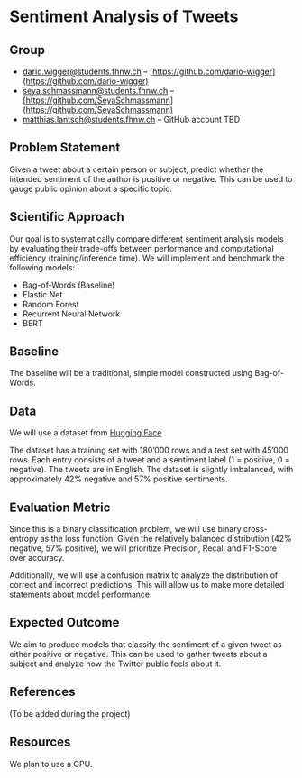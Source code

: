 # Sentiment Analysis of Tweets

## Group

- <dario.wigger@students.fhnw.ch> – [https://github.com/dario-wigger](https://github.com/dario-wigger)  
- <seya.schmassmann@students.fhnw.ch> – [https://github.com/SeyaSchmassmann](https://github.com/SeyaSchmassmann)  
- <matthias.lantsch@students.fhnw.ch> – GitHub account TBD

## Problem Statement

Given a tweet about a certain person or subject, predict whether the intended sentiment of the author is positive or negative. This can be used to gauge public opinion about a specific topic.

## Scientific Approach

Our goal is to systematically compare different sentiment analysis models by evaluating their trade-offs between performance and computational efficiency (training/inference time). We will implement and benchmark the following models:

- Bag-of-Words (Baseline)
- Elastic Net
- Random Forest
- Recurrent Neural Network
- BERT

## Baseline

The baseline will be a traditional, simple model constructed using Bag-of-Words.

## Data

We will use a dataset from [Hugging Face](https://huggingface.co/datasets/gxb912/large-twitter-tweets-sentiment)

The dataset has a training set with 180’000 rows and a test set with 45’000 rows. Each entry consists of a tweet and a sentiment label (1 = positive, 0 = negative). The tweets are in English. The dataset is slightly imbalanced, with approximately 42% negative and 57% positive sentiments.

## Evaluation Metric

Since this is a binary classification problem, we will use binary cross-entropy as the loss function. Given the relatively balanced distribution (42% negative, 57% positive), we will prioritize Precision, Recall and F1-Score over accuracy.

Additionally, we will use a confusion matrix to analyze the distribution of correct and incorrect predictions. This will allow us to make more detailed statements about model performance.

## Expected Outcome

We aim to produce models that classify the sentiment of a given tweet as either positive or negative. This can be used to gather tweets about a subject and analyze how the Twitter public feels about it.

## References

(To be added during the project)

## Resources

We plan to use a GPU.
